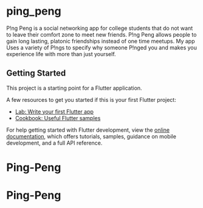 # ping_peng

P!ng Peng is a social networking app for college students that do not want to leave their comfort zone to meet new friends. P!ng Peng allows people to gain long lasting, platonic friendships instead of one time meetups. My app Uses a variety of P!ngs to specify why someone P!nged you and makes you experience life with more than just yourself.

## Getting Started

This project is a starting point for a Flutter application.

A few resources to get you started if this is your first Flutter project:

- [Lab: Write your first Flutter app](https://docs.flutter.dev/get-started/codelab)
- [Cookbook: Useful Flutter samples](https://docs.flutter.dev/cookbook)

For help getting started with Flutter development, view the
[online documentation](https://docs.flutter.dev/), which offers tutorials,
samples, guidance on mobile development, and a full API reference.
# Ping-Peng
# Ping-Peng
